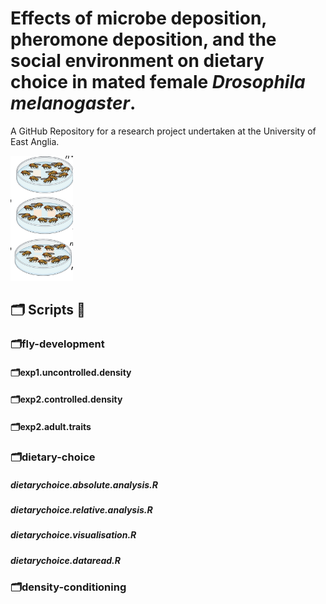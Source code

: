 
# Effects of microbe deposition, pheromone deposition, and the social environment on dietary choice in mated female *Drosophila melanogaster*.

A GitHub Repository for a research project undertaken at the University of East Anglia. 

<img title="droso pic" alt="drosopAlt text" src="images/dietarychoice.png" width=100 height=200>


## 🗂 Scripts 📜

### 🗂️fly-development

#### 🗂exp1.uncontrolled.density

#### 🗂exp2.controlled.density

#### 🗂exp2.adult.traits


### 🗂️dietary-choice

##### dietarychoice.absolute.analysis.R

##### dietarychoice.relative.analysis.R

##### dietarychoice.visualisation.R

##### dietarychoice.dataread.R






### 🗂️density-conditioning